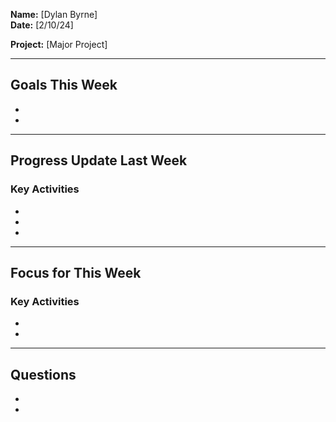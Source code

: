 

**Name:** [Dylan Byrne]  
**Date:** [2/10/24]  

**Project:** [Major Project]  

---

## Goals This Week

- 
- 

---

## Progress Update Last Week

### Key Activities

- 
- 
- 

---

## Focus for This Week

### Key Activities

- 
- 

---

## Questions

- 
- 
